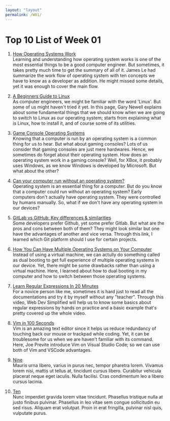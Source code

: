 ```yaml
---
layout: "layout"
permalink: /W01/
---
```


# Top 10 List of Week 01

1. [How Operating Systems Work](https://medium.com/cracking-the-data-science-interview/how-operating-systems-work-10-concepts-you-should-know-as-a-developer-8d63bb38331f#:~:text=How%20Operating%20Systems%20Work:%2010%20Concepts%20you%20Should,Communication.%20...%206%20Input/Output%20Management.%20...%207%20Virtualization)<br>
   Learning and understanding how operating system works is one of the most
   essential things to be a good computer engineer. But sometimes, it takes pretty
   much time to get the summary of all of it. James Le had summarize the work flow of
   operating system with ten concepts we have to know as a developer as addition. He might missed some details, yet it was enough to cover the main flow.

2. [A Beginners Guide to Linux](https://www.lifewire.com/beginners-guide-to-linux-4090233)<br>
   As computer engineers, we might be familiar with the word 'Linux'. But
   some of us might haven't tried it yet. In this page, Gary Newell explains about
   some fundamental things that we should know when we are going to switch to Linux as
   our operating system; starts from explaining what is Linux, how to install it, and
   of course some of its utilities.

3. [Game Console Operating Systems](https://www.youtube.com/watch?v=fTVyx4AO18U)<br>
   Knowing that a computer is run by an operating system is a common thing for us to hear. But what about gaming consoles? Lots of us consider that gaming consoles are just mere hardwares. Hence, we sometimes do forget about their operating system. How does an operating system work in a gaming console? Well, for XBox, it probably uses Windows, as we know Windows is developed by Microsoft. But what about the other?

4. [Can your computer run without an operating system?](https://computer.howstuffworks.com/computer-run-without-operating-system.htm)<br>
   Operating system is an essential thing for a computer. But do you know that a computer could run without an operating system? Early computers don't actually have operating system. They were controlled by humans manually. So, what if we don't have any operating system in our devices?

5. [GitLab vs GitHub: Key differences & similarities](https://usersnap.com/blog/gitlab-github/)<br>
   Some developers prefer Github, yet some prefer Gitlab. But what are the pros and cons between both of them? They might look similar but one have the advantages of another and vice versa. Through this link, I learned which Git platform should I use for certain projects.

6. [How You Can Have Multiple Operating Systems on Your Computer](https://www.howtogeek.com/187789/dual-booting-explained-how-you-can-have-multiple-operating-systems-on-your-computer/#:~:text=Most%20computers%20ship%20with%20a%20single%20operating%20system,,at%20boot%20time%20%E2%80%94%20is%20known%20as%20%E2%80%9Cdual-booting.%E2%80%9D)<br>
   Instead of using a virtual machine, we can actully do something called as dual booting to get full experience of multiple operating systems in our device. Yet, there might be some drawbacks rather than using a virtual machine. Here, I learned about how to dual booting in my computer and how to switch between those operating systems.

7. [Learn Regular Expressions In 20 Minutes](https://youtu.be/rhzKDrUiJVk)<br>
   For a novice person like me, sometimes it is hard just to read all the documentations and try it by myself without any "teacher". Through this video, Web Dev Simplified will help us to know some basics about regular expressions by hands on practice and a basic example that's pretty covered up the whole video.

8. [Vim in 100 Seconds](https://www.youtube.com/watch?v=-txKSRn0qeA)<br>
   Vim is an amazing text editor since it helps us reduce redundancy of touching back our mouse or trackpad while coding. Yet, it can be troublesome for us when we are haven't familiar with its command. Here, Joe Previte introduce Vim on Visual Studio Code; so we can use both of Vim and VSCode advantages.

9. [Nine](https://en.wikipedia.org/wiki/9)<br>
   Mauris urna libero, varius in purus nec, tempor pharetra lorem.
   Vivamus lorem nisi, mattis ut tellus at, tincidunt cursus libero.
   Curabitur vehicula placerat neque eget iaculis.
   Nulla facilisi.
   Cras condimentum leo a libero cursus lacinia.

10. [Ten](https://en.wikipedia.org/wiki/10)<br>
    Nunc imperdiet gravida lorem vitae tincidunt.
    Phasellus tristique nulla at justo finibus pulvinar.
    Phasellus in leo vitae sem congue sollicitudin eu sed risus.
    Aliquam erat volutpat.
    Proin in erat fringilla, pulvinar nisl quis, vulputate purus.
